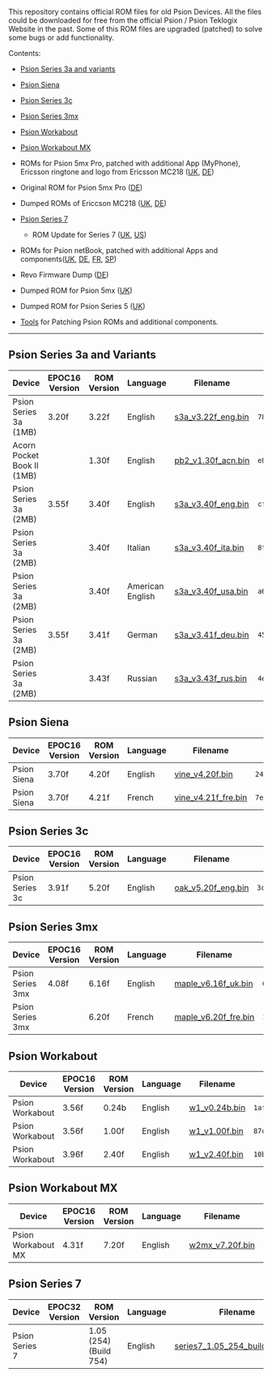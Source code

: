 This repository contains official ROM files for old Psion Devices.
All the files could be downloaded for free from the official Psion / Psion Teklogix Website in the past.
Some of this ROM files are upgraded (patched) to solve some bugs or add functionality.

Contents:

- [Psion Series 3a and variants](#psion-series-3a-and-variants)
- [Psion Siena](#psion-siena)
- [Psion Series 3c](#psion-series-3c)
- [Psion Series 3mx](#psion-series-3mx)
- [Psion Workabout](#psion-workabout)
- [Psion Workabout MX](#psion-workabout-mx)
- ROMs for Psion 5mx Pro, patched with additional App (MyPhone), Ericsson ringtone and logo from Ericsson MC218 ([UK](5mxPro/UK/), [DE](5mxPro/DE/))
- Original ROM for Psion 5mx Pro ([DE](5mxPro/DE_orig/))
- Dumped ROMs of Ericcson MC218 ([UK](MC218/UK/), [DE](MC218/DE/))
- [Psion Series 7](#psion-series-7)
  - ROM Update for Series 7 ([UK](Series7/Updates/UK/), [US](Series7/Updates/US/))

- ROMs for Psion netBook, patched with additional Apps and components([UK](netBook/UK/), [DE](netBook/DE), [FR](netBook/FR/), [SP](netBook/SP/))
- Revo Firmware Dump ([DE](Revo/DE/))
- Dumped ROM for Psion 5mx ([UK](5mx/UK/))
- Dumped ROM for Psion Series 5 ([UK](Series5/UK/))
- [Tools](Tools/) for Patching Psion ROMs and additional components.

---

## Psion Series 3a and Variants

| Device                     | EPOC16 Version | ROM Version | Language         | Filename                                          | MD5 Checksum                       |
| -------------------------- | -------------- | ----------- | ---------------- | ------------------------------------------------- | ---------------------------------- |
| Psion Series 3a (1MB)      | 3.20f          | 3.22f       | English          | [s3a_v3.22f_eng.bin](Series3a/s3a_v3.22f_eng.bin) | `782048b4bdca628b01a7f853b6ec4c70` |
| Acorn Pocket Book II (1MB) |                | 1.30f       | English          | [pb2_v1.30f_acn.bin](Series3a/pb2_v1.30f_acn.bin) | `e8eb24cba162fef331519b7c55136537` |
| Psion Series 3a (2MB)      | 3.55f          | 3.40f       | English          | [s3a_v3.40f_eng.bin](Series3a/s3a_v3.40f_eng.bin) | `cfcd7be36fad529405d3abd48294af31` |
| Psion Series 3a (2MB)      |                | 3.40f       | Italian          | [s3a_v3.40f_ita.bin](Series3a/s3a_v3.40f_ita.bin) | `8f9e750bb628c6f3c3189b50475215a5` |
| Psion Series 3a (2MB)      |                | 3.40f       | American English | [s3a_v3.40f_usa.bin](Series3a/s3a_v3.40f_usa.bin) | `a6264f08982608391843a7f331b6404b` |
| Psion Series 3a (2MB)      | 3.55f          | 3.41f       | German           | [s3a_v3.41f_deu.bin](Series3a/s3a_v3.41f_deu.bin) | `45c8db03c357e5784158f966c5de7018` |
| Psion Series 3a (2MB)      |                | 3.43f       | Russian          | [s3a_v3.43f_rus.bin](Series3a/s3a_v3.43f_rus.bin) | `4ebca4c28c3cc5317206e4103a1b702a` |

## Psion Siena

| Device      | EPOC16 Version | ROM Version | Language | Filename                                         | MD5 Checksum                       |
| ----------- | -------------- | ----------- | -------- | ------------------------------------------------ | ---------------------------------- |
| Psion Siena | 3.70f          | 4.20f       | English  | [vine_v4.20f.bin](Siena/vine_v4.20f.bin)         | `242e80fdbf9b353a05f6ff4d1db1c769` |
| Psion Siena | 3.70f          | 4.21f       | French   | [vine_v4.21f_fre.bin](Siena/vine_v4.21f_fre.bin) | `7e243772a135a12ea2d86020774a6fc8` |

## Psion Series 3c

| Device          | EPOC16 Version | ROM  Version | Language | Filename                                          | MD5 Checksum                       |
| --------------- | -------------- | ------------ | -------- | ------------------------------------------------- | ---------------------------------- |
| Psion Series 3c | 3.91f          | 5.20f        | English  | [oak_v5.20f_eng.bin](Series3c/oak_v5.20f_eng.bin) | `3c1a079f53c00916e8d0dc11b35a0390` |

## Psion Series 3mx

| Device           | EPOC16 Version | ROM  Version | Language | Filename                                               | MD5 Checksum                       |
| ---------------- | -------------- | ------------ | -------- | ------------------------------------------------------ | ---------------------------------- |
| Psion Series 3mx | 4.08f          | 6.16f        | English  | [maple_v6.16f_uk.bin](Series3mx/maple_v6.16f_uk.bin)   | `64572cc3522447179d1e6f3b8fb45360` |
| Psion Series 3mx |                | 6.20f        | French   | [maple_v6.20f_fre.bin](Series3mx/maple_v6.20f_fre.bin) | `1b367e2fb862545cf420ff74a7f85ea7` |

## Psion Workabout

| Device          | EPOC16 Version | ROM  Version | Language | Filename                                 | MD5 Checksum                       |
| --------------- | -------------- | ------------ | -------- | ---------------------------------------- | ---------------------------------- |
| Psion Workabout | 3.56f          | 0.24b        | English  | [w1_v0.24b.bin](Workabout/w1_v0.24b.bin) | `1afac14fe87e19e7d29d494177dc58d9` |
| Psion Workabout | 3.56f          | 1.00f        | English  | [w1_v1.00f.bin](Workabout/w1_v1.00f.bin) | `87c84a27bc71df5e19ac1208735a7a1e` |
| Psion Workabout | 3.96f          | 2.40f        | English  | [w1_v2.40f.bin](Workabout/w1_v2.40f.bin) | `10b9a0c9174aec0316571827dce42013` |

## Psion Workabout MX

| Device             | EPOC16 Version | ROM  Version | Language | Filename                                       | MD5 Checksum                       |
| ------------------ | -------------- | ------------ | -------- | ---------------------------------------------- | ---------------------------------- |
| Psion Workabout MX | 4.31f          | 7.20f        | English  | [w2mx_v7.20f.bin](WorkaboutMX/w2mx_v7.20f.bin) | `d5e5c2aa32f9888e7fec8d2214f1547e` |

## Psion Series 7

| Device                   | EPOC32 Version | ROM  Version           | Language | Filename                                                                 | MD5 Checksum                       |
| ------------------------ | -------------- | ---------------------- | -------- | ------------------------------------------------------------------------ | ---------------------------------- |
| Psion Series 7           |                | 1.05 (254) (Build 754) | English  | [series7_1.05_254_build_756.bin](Series7/series7_1.05_254_build_756.bin) | `c78c3cf48d2fd7b8f0d5bc9cadd79159` |

